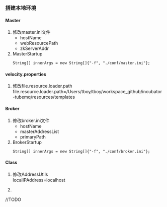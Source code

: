 ### 搭建本地环境

#### Master
   1. 修改master.ini文件
      - hostName
      - webResourcePath
      - zkServerAddr
   2. MasterStartup
      ```
      String[] innerArgs = new String[]{"-f", "./conf/master.ini"};
      ```


#### velocity.properties
   1. 修改file.resource.loader.path
   file.resource.loader.path=/Users/tboy/tboy/workspace_github/incubator-tubemq/resources/templates
          
      
#### Broker
   1. 修改broker.ini文件
      - hostName
      - masterAddressList
      - primaryPath
   2. BrokerStartup
      ```
      String[] innerArgs = new String[]{"-f", "./conf/broker.ini"};
      ```         

 #### Class
   1. 修改AddressUtils      
      localIPAddress=localhost
   
   2.    
   
   
   //TODO
   
